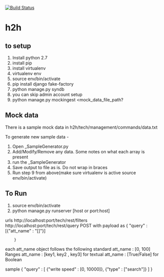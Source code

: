 [![Build
Status](https://magnum.travis-ci.com/conlini/h2h.svg?token=LNXnVSsyrtzsPrZyTXnY&branch=feature/task/py3)](https://magnum.travis-ci.com/conlini/h2h)

# h2h
to setup
--------
1.  Install python 2.7
2. install pip
3. install virtualenv
4. virtualenv env
5. source env/bin/activate
6. pip install django fake-factory
7. python manage.py syndb
8. you can skip admin account setup
9. python manage.py mockingest <mock_data_file_path?


Mock data
-------
There is a sample mock data in h2h/tech/management/commands/data.txt

To generate new sample data -
1. Open _SampleGenerator.py
2. Add/Modify/Remove any data. Some notes on what each array is present
3. run the _SampleGenerator
4. Save output to file as is. Do not wrap in braces
5. Run step 9 from above(make sure virtualenv is active source env/bin/activate)


To Run
------
1. source env/bin/activate
2. python manage.py runserver [host or port:host]

urls
http://localhost:port/tech/rest/filters
http://localhost:port/tech/rest/query POST with payload as
        {
            "query" : [{"att_name" : "[]"}]

        }

each att_name object follows the following standard
att_name : [0, 100] Ranges
att_name : [key1, key2 , key3] for textual
att_name : [True/False] for Boolean

sample
{
        "query" : [
                {"write speed" : [0, 10000]},
                {"type" : ["search"]}
                ]
}
